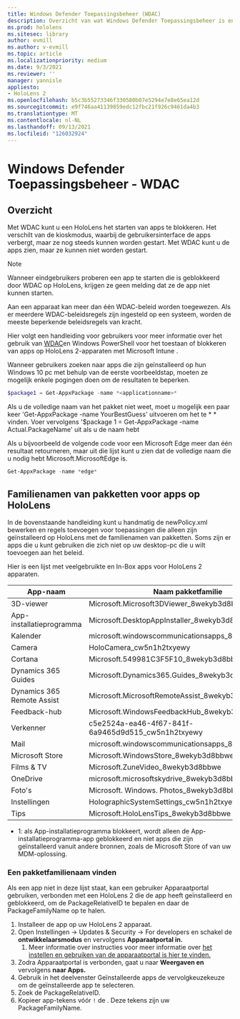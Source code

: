 ```yaml
---
title: Windows Defender Toepassingsbeheer (WDAC)
description: Overzicht van wat Windows Defender Toepassingsbeheer is en hoe u dit kunt gebruiken voor het beheren van HoloLens mixed reality apparaten.
ms.prod: hololens
ms.sitesec: library
author: evmill
ms.author: v-evmill
ms.topic: article
ms.localizationpriority: medium
ms.date: 9/3/2021
ms.reviewer: ''
manager: yannisle
appliesto:
- HoloLens 2
ms.openlocfilehash: b5c3b55273346f330580b07e5294e7e8e65ea12d
ms.sourcegitcommit: e9f746aa41139859edc12fbc21f926c9461da4b3
ms.translationtype: MT
ms.contentlocale: nl-NL
ms.lasthandoff: 09/13/2021
ms.locfileid: "126032924"
---
```

# <a name="windows-defender-application-control---wdac"></a>Windows Defender Toepassingsbeheer - WDAC

## <a name="overview"></a>Overzicht

Met WDAC kunt u een HoloLens het starten van apps te blokkeren. Het verschilt van de kioskmodus, waarbij de gebruikersinterface de apps verbergt, maar ze nog steeds kunnen worden gestart. Met WDAC kunt u de apps zien, maar ze kunnen niet worden gestart.

> [!NOTE]
> Wanneer eindgebruikers proberen een app te starten die is geblokkeerd door WDAC op HoloLens, krijgen ze geen melding dat ze de app niet kunnen starten.

Aan een apparaat kan meer dan één WDAC-beleid worden toegewezen. Als er meerdere WDAC-beleidsregels zijn ingesteld op een systeem, worden de meeste beperkende beleidsregels van kracht. 

Hier volgt een handleiding voor gebruikers voor meer informatie over het gebruik van [WDAC](/mem/intune/configuration/custom-profile-hololens)en Windows PowerShell voor het toestaan of blokkeren van apps op HoloLens 2-apparaten met Microsoft Intune .

Wanneer gebruikers zoeken naar apps die zijn geïnstalleerd op hun Windows 10 pc met behulp van de eerste voorbeeldstap, moeten ze mogelijk enkele pogingen doen om de resultaten te beperken.

```powershell
$package1 = Get-AppxPackage -name *<applicationname>*
``` 

Als u de volledige naam van het pakket niet weet, moet u mogelijk een paar keer 'Get-AppxPackage -name YourBestGuess' uitvoeren om het te \* \* vinden. Voer vervolgens '$package 1 = Get-AppxPackage -name Actual.PackageName' uit als u de naam hebt

Als u bijvoorbeeld de volgende code voor een Microsoft Edge meer dan één resultaat retourneren, maar uit die lijst kunt u zien dat de volledige naam die u nodig hebt Microsoft.MicrosoftEdge is.

```powershell
Get-AppxPackage -name *edge*
``` 

## <a name="package-family-names-for-apps-on-hololens"></a>Familienamen van pakketten voor apps op HoloLens

In de bovenstaande handleiding kunt u handmatig de newPolicy.xml bewerken en regels toevoegen voor toepassingen die alleen zijn geïnstalleerd op HoloLens met de familienamen van pakketten. Soms zijn er apps die u kunt gebruiken die zich niet op uw desktop-pc die u wilt toevoegen aan het beleid.

Hier is een lijst met veelgebruikte en In-Box apps voor HoloLens 2 apparaten.

| App-naam                   | Naam pakketfamilie                                |
|----------------------------|----------------------------------------------------|
| 3D-viewer                  | Microsoft.Microsoft3DViewer_8wekyb3d8bbwe          |
| App-installatieprogramma              | Microsoft.DesktopAppInstaller_8wekyb3d8bbwe <sup>1</sup>         |
| Kalender                   | microsoft.windowscommunicationsapps_8wekyb3d8bbwe  |
| Camera                     | HoloCamera_cw5n1h2txyewy                           |
| Cortana                    | Microsoft.549981C3F5F10_8wekyb3d8bbwe              |
| Dynamics 365 Guides        | Microsoft.Dynamics365.Guides_8wekyb3d8bbwe         |
| Dynamics 365 Remote Assist | Microsoft.MicrosoftRemoteAssist_8wekyb3d8bbwe      |
| Feedback-hub               | Microsoft.WindowsFeedbackHub_8wekyb3d8bbwe         |
| Verkenner              | c5e2524a-ea46-4f67-841f-6a9465d9d515_cw5n1h2txyewy |
| Mail                       | microsoft.windowscommunicationsapps_8wekyb3d8bbwe  |
| Microsoft Store            | Microsoft.WindowsStore_8wekyb3d8bbwe               |
| Films & TV                | Microsoft.ZuneVideo_8wekyb3d8bbwe                  |
| OneDrive                   | microsoft.microsoftskydrive_8wekyb3d8bbwe          |
| Foto's                     | Microsoft. Windows. Photos_8wekyb3d8bbwe             |
| Instellingen                   | HolographicSystemSettings_cw5n1h2txyewy            |
| Tips                       | Microsoft.HoloLensTips_8wekyb3d8bbwe               |

- 1: als App-installatieprogramma blokkeert, wordt alleen de App-installatieprogramma-app geblokkeerd en niet apps die zijn geïnstalleerd vanuit andere bronnen, zoals de Microsoft Store of van uw MDM-oplossing.

### <a name="how-to-find-a-package-family-name"></a>Een pakketfamilienaam vinden

Als een app niet in deze lijst staat, kan een gebruiker Apparaatportal gebruiken, verbonden met een HoloLens 2 die de app heeft geïnstalleerd en geblokkeerd, om de PackageRelativeID te bepalen en daar de PackageFamilyName op te halen.

1. Installeer de app op uw HoloLens 2 apparaat. 
1. Open Instellingen -> Updates & Security -> For developers en schakel de **ontwikkelaarsmodus** en vervolgens **Apparaatportal in.** 
    1. Meer informatie over instructies voor meer informatie over [het instellen en gebruiken van de apparaatportal is hier te vinden.](/windows/mixed-reality/develop/platform-capabilities-and-apis/using-the-windows-device-portal)
1. Zodra Apparaatportal is verbonden, gaat u naar **Weergaven en** vervolgens **naar Apps.** 
1. Gebruik in het deelvenster Geïnstalleerde apps de vervolgkeuzekeuze om de geïnstalleerde app te selecteren. 
1. Zoek de PackageRelativeID. 
1. Kopieer app-tekens vóór `!` de . Deze tekens zijn uw PackageFamilyName.

